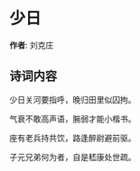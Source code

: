 # 少日

**作者**: 刘克庄

## 诗词内容

少日关河要指呼，晚归田里似囚拘。

气衰不敢高声语，腕弱才能小楷书。

座有老兵持共饮，路逢醉尉避前驱。

子元兄弟何为者，自是嵇康处世疏。

